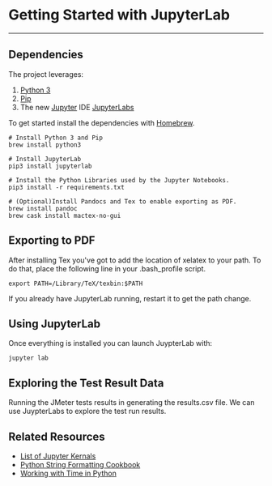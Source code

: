 # Getting Started with JupyterLab

---

## Dependencies

The project leverages:

1. [Python 3](https://www.python.org/)
2. [Pip](https://pip.pypa.io/en/stable/)
3. The new [Jupyter](https://jupyter.org/) IDE [JupyterLabs](https://jupyterlab.readthedocs.io/en/stable/)

To get started install the dependencies with [Homebrew](https://brew.sh/).

```shell
# Install Python 3 and Pip
brew install python3

# Install JupyterLab
pip3 install jupyterlab

# Install the Python Libraries used by the Jupyter Notebooks.
pip3 install -r requirements.txt

# (Optional)Install Pandocs and Tex to enable exporting as PDF.
brew install pandoc
brew cask install mactex-no-gui
```

## Exporting to PDF

After installing Tex you've got to add the location of xelatex to your path.
To do that, place the following line in your .bash_profile script.

```shell
export PATH=/Library/TeX/texbin:$PATH
```

If you already have JupyterLab running, restart it to get the path change.

## Using JupyterLab

Once everything is installed you can launch JuypterLab with:

```shell
jupyter lab
```

## Exploring the Test Result Data

Running the JMeter tests results in generating the results.csv file. We can use JuypterLabs
to explore the test run results.

## Related Resources

- [List of Jupyter Kernals](https://github.com/jupyter/jupyter/wiki/Jupyter-kernels)
- [Python String Formatting Cookbook](https://mkaz.blog/code/python-string-format-cookbook/)
- [Working with Time in Python](https://jakevdp.github.io/PythonDataScienceHandbook/03.11-working-with-time-series.html)
